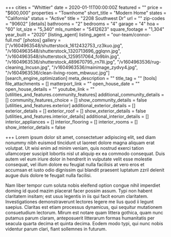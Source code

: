 +++
cities = "Whittier"
date = 2020-01-11T00:00:00Z
featured = ""
price = "$600,000"
properties = "Townhome"
short_title = "Modern Home"
states = "California"
status = "Active"
title = "2208 Southwest Dr"
url = ""
zip-codes = "90602"
[details]
bathrooms = "2"
bedrooms = "4"
garage = "4"
hoa = "60"
lot_size = "5,340"
mls_number = "5412623"
square_footage = "1,304"
year_built = "2020"
[listing_agent]
listing_agent = "our-team/connor-full.md"
[photos]
gallery = ["/v1604963548/shutterstock_1612432753_rz3kuo.jpg", "/v1604963548/shutterstock_1320713696_gglqnn.jpg", "/v1604963548/shutterstock_1259517064_fo9bln.jpg", "/v1604963536/shutterstock_489670795_rn7lli.jpg", "/v1604963536/rug-cleaning_lncusn.jpg", "/v1604963536/mainimage_zydvy4.jpg", "/v1604963536/clean-living-room_mbwuuc.jpg"]
[search_engine_optimization]
meta_description = ""
title_tag = ""
[tools]
file_attachments = []
matterport_link = ""
open_house_date = ""
open_house_details = ""
youtube_link = ""
[utilities_and_features.community_features]
additional_community_details = []
community_features_choice = []
show_community_details = false
[utilities_and_features.exterior]
additional_exterior_details = []
exterior_details = []
exterior_roof = []
show_exterior_details = false
[utilities_and_features.interior_details]
additional_interior_details = []
interior_appliances = []
interior_flooring = []
interior_rooms = []
show_interior_details = false

+++
Lorem ipsum dolor sit amet, consectetuer adipiscing elit, sed diam nonummy nibh euismod tincidunt ut laoreet dolore magna aliquam erat volutpat. Ut wisi enim ad minim veniam, quis nostrud exerci tation ullamcorper suscipit lobortis nisl ut aliquip ex ea commodo consequat. Duis autem vel eum iriure dolor in hendrerit in vulputate velit esse molestie consequat, vel illum dolore eu feugiat nulla facilisis at vero eros et accumsan et iusto odio dignissim qui blandit praesent luptatum zzril delenit augue duis dolore te feugait nulla facilisi.

Nam liber tempor cum soluta nobis eleifend option congue nihil imperdiet doming id quod mazim placerat facer possim assum. Typi non habent claritatem insitam; est usus legentis in iis qui facit eorum claritatem. Investigationes demonstraverunt lectores legere me lius quod ii legunt saepius. Claritas est etiam processus dynamicus, qui sequitur mutationem consuetudium lectorum. Mirum est notare quam littera gothica, quam nunc putamus parum claram, anteposuerit litterarum formas humanitatis per seacula quarta decima et quinta decima. Eodem modo typi, qui nunc nobis videntur parum clari, fiant sollemnes in futurum.